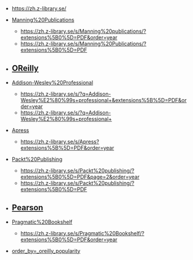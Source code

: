



- https://zh.z-library.se/



- [Manning%20Publications](https://learning.oreilly.com/search/?q=*&type=article&type=book&type=journal&rows=100&order_by=_oreilly_popularity&publishers=Manning%20Publications)
  - https://zh.z-library.se/s/Manning%20publications/?extensions%5B0%5D=PDF&order=year
  - https://zh.z-library.se/s/Manning%20Publications/?extensions%5B0%5D=PDF
- [OReilly](https://learning.oreilly.com/search/?q=*&type=article&type=book&type=journal&rows=100&order_by=_oreilly_popularity&publishers=O%27Reilly%20Media%2C%20Inc.)
  - 
- [Addison-Wesley%20Professional](https://learning.oreilly.com/search/?q=*&type=article&type=book&type=journal&rows=100&order_by=_oreilly_popularity&publishers=Addison-Wesley%20Professional)
  - https://zh.z-library.se/s/?q=Addison-Wesley%E2%80%99s+professional+&extensions%5B%5D=PDF&order=year
  - https://zh.z-library.se/s/?q=Addison-Wesley%E2%80%99s+professional+
- [Apress](https://learning.oreilly.com/search/?q=*&type=article&type=book&type=journal&rows=100&order_by=_oreilly_popularity&publishers=Apress)
  - https://zh.z-library.se/s/Apress?extensions%5B%5D=PDF&order=year
- [Packt%20Publishing](https://learning.oreilly.com/search/?q=*&type=article&type=book&type=journal&rows=100&order_by=_oreilly_popularity&publishers=Packt%20Publishing)
  - https://zh.z-library.se/s/Packt%20publishing/?extensions%5B0%5D=PDF&page=2&order=year
  - https://zh.z-library.se/s/Packt%20publishing/?extensions%5B0%5D=PDF
- [Pearson](https://learning.oreilly.com/search/?q=*&type=article&type=book&type=journal&rows=100&order_by=_oreilly_popularity&publishers=Pearson)
  - 
- [Pragmatic%20Bookshelf](https://learning.oreilly.com/search/?q=*&type=article&type=book&type=journal&rows=100&order_by=_oreilly_popularity&publishers=Pragmatic%20Bookshelf)
  - https://zh.z-library.se/s/Pragmatic%20Bookshelf/?extensions%5B0%5D=PDF&order=year
- [order_by=_oreilly_popularity](https://learning.oreilly.com/search/?q=*&type=article&type=book&type=journal&rows=100&order_by=_oreilly_popularity)